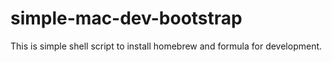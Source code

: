 simple-mac-dev-bootstrap
========================

This is simple shell script to install homebrew and formula for development.
